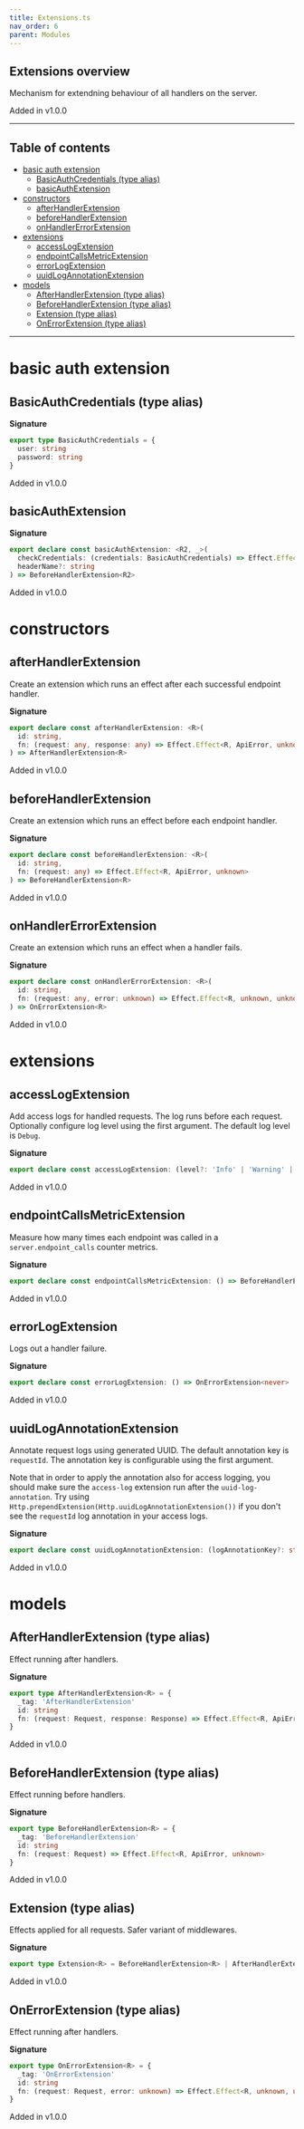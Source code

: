```yaml
---
title: Extensions.ts
nav_order: 6
parent: Modules
---
```


## Extensions overview

Mechanism for extendning behaviour of all handlers on the server.

Added in v1.0.0

---

<h2 class="text-delta">Table of contents</h2>

- [basic auth extension](#basic-auth-extension)
  - [BasicAuthCredentials (type alias)](#basicauthcredentials-type-alias)
  - [basicAuthExtension](#basicauthextension)
- [constructors](#constructors)
  - [afterHandlerExtension](#afterhandlerextension)
  - [beforeHandlerExtension](#beforehandlerextension)
  - [onHandlerErrorExtension](#onhandlererrorextension)
- [extensions](#extensions)
  - [accessLogExtension](#accesslogextension)
  - [endpointCallsMetricExtension](#endpointcallsmetricextension)
  - [errorLogExtension](#errorlogextension)
  - [uuidLogAnnotationExtension](#uuidlogannotationextension)
- [models](#models)
  - [AfterHandlerExtension (type alias)](#afterhandlerextension-type-alias)
  - [BeforeHandlerExtension (type alias)](#beforehandlerextension-type-alias)
  - [Extension (type alias)](#extension-type-alias)
  - [OnErrorExtension (type alias)](#onerrorextension-type-alias)

---

# basic auth extension

## BasicAuthCredentials (type alias)

**Signature**

```ts
export type BasicAuthCredentials = {
  user: string
  password: string
}
```

Added in v1.0.0

## basicAuthExtension

**Signature**

```ts
export declare const basicAuthExtension: <R2, _>(
  checkCredentials: (credentials: BasicAuthCredentials) => Effect.Effect<R2, string, _>,
  headerName?: string
) => BeforeHandlerExtension<R2>
```

Added in v1.0.0

# constructors

## afterHandlerExtension

Create an extension which runs an effect after each successful endpoint handler.

**Signature**

```ts
export declare const afterHandlerExtension: <R>(
  id: string,
  fn: (request: any, response: any) => Effect.Effect<R, ApiError, unknown>
) => AfterHandlerExtension<R>
```

Added in v1.0.0

## beforeHandlerExtension

Create an extension which runs an effect before each endpoint handler.

**Signature**

```ts
export declare const beforeHandlerExtension: <R>(
  id: string,
  fn: (request: any) => Effect.Effect<R, ApiError, unknown>
) => BeforeHandlerExtension<R>
```

Added in v1.0.0

## onHandlerErrorExtension

Create an extension which runs an effect when a handler fails.

**Signature**

```ts
export declare const onHandlerErrorExtension: <R>(
  id: string,
  fn: (request: any, error: unknown) => Effect.Effect<R, unknown, unknown>
) => OnErrorExtension<R>
```

Added in v1.0.0

# extensions

## accessLogExtension

Add access logs for handled requests. The log runs before each request.
Optionally configure log level using the first argument. The default log level
is `Debug`.

**Signature**

```ts
export declare const accessLogExtension: (level?: 'Info' | 'Warning' | 'Debug') => BeforeHandlerExtension<never>
```

Added in v1.0.0

## endpointCallsMetricExtension

Measure how many times each endpoint was called in a
`server.endpoint_calls` counter metrics.

**Signature**

```ts
export declare const endpointCallsMetricExtension: () => BeforeHandlerExtension<never>
```

Added in v1.0.0

## errorLogExtension

Logs out a handler failure.

**Signature**

```ts
export declare const errorLogExtension: () => OnErrorExtension<never>
```

Added in v1.0.0

## uuidLogAnnotationExtension

Annotate request logs using generated UUID. The default annotation key is `requestId`.
The annotation key is configurable using the first argument.

Note that in order to apply the annotation also for access logging, you should
make sure the `access-log` extension run after the `uuid-log-annotation`. Try
using `Http.prependExtension(Http.uuidLogAnnotationExtension())` if you don't
see the `requestId` log annotation in your access logs.

**Signature**

```ts
export declare const uuidLogAnnotationExtension: (logAnnotationKey?: string) => BeforeHandlerExtension<never>
```

Added in v1.0.0

# models

## AfterHandlerExtension (type alias)

Effect running after handlers.

**Signature**

```ts
export type AfterHandlerExtension<R> = {
  _tag: 'AfterHandlerExtension'
  id: string
  fn: (request: Request, response: Response) => Effect.Effect<R, ApiError, unknown>
}
```

Added in v1.0.0

## BeforeHandlerExtension (type alias)

Effect running before handlers.

**Signature**

```ts
export type BeforeHandlerExtension<R> = {
  _tag: 'BeforeHandlerExtension'
  id: string
  fn: (request: Request) => Effect.Effect<R, ApiError, unknown>
}
```

Added in v1.0.0

## Extension (type alias)

Effects applied for all requests. Safer variant of middlewares.

**Signature**

```ts
export type Extension<R> = BeforeHandlerExtension<R> | AfterHandlerExtension<R> | OnErrorExtension<R>
```

Added in v1.0.0

## OnErrorExtension (type alias)

Effect running after handlers.

**Signature**

```ts
export type OnErrorExtension<R> = {
  _tag: 'OnErrorExtension'
  id: string
  fn: (request: Request, error: unknown) => Effect.Effect<R, unknown, unknown>
}
```

Added in v1.0.0
